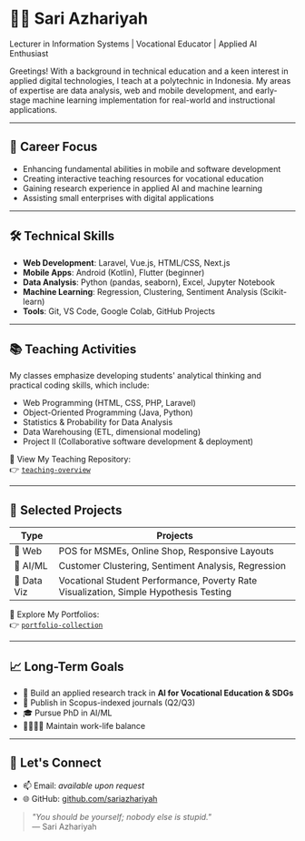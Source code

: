 # 👩‍🏫 Sari Azhariyah

Lecturer in Information Systems | Vocational Educator | Applied AI Enthusiast

Greetings!  With a background in technical education and a keen interest in applied digital technologies, I teach at a polytechnic in Indonesia.  My areas of expertise are data analysis, web and mobile development, and early-stage machine learning implementation for real-world and instructional applications.

---

## 🎯 Career Focus

- Enhancing fundamental abilities in mobile and software development
- Creating interactive teaching resources for vocational education
- Gaining research experience in applied AI and machine learning
- Assisting small enterprises with digital applications

---

## 🛠️ Technical Skills

- **Web Development**: Laravel, Vue.js, HTML/CSS, Next.js
- **Mobile Apps**: Android (Kotlin), Flutter (beginner)
- **Data Analysis**: Python (pandas, seaborn), Excel, Jupyter Notebook
- **Machine Learning**: Regression, Clustering, Sentiment Analysis (Scikit-learn)
- **Tools**: Git, VS Code, Google Colab, GitHub Projects

---

## 📚 Teaching Activities

My classes emphasize developing students' analytical thinking and practical coding skills, which include:
- Web Programming (HTML, CSS, PHP, Laravel)
- Object-Oriented Programming (Java, Python)
- Statistics & Probability for Data Analysis
- Data Warehousing (ETL, dimensional modeling)
- Project II (Collaborative software development & deployment)

📁 View My Teaching Repository:  
👉 [`teaching-overview`](https://github.com/sariazhariyah/teaching-overview)

---

## 💼 Selected Projects

| Type           | Projects                                                                 |
|----------------|--------------------------------------------------------------------------|
| 🔹 Web         | POS for MSMEs, Online Shop, Responsive Layouts                           |
| 🔹 AI/ML       | Customer Clustering, Sentiment Analysis, Regression                      |
| 🔹 Data Viz    | Vocational Student Performance, Poverty Rate Visualization, Simple Hypothesis Testing |

📁 Explore My Portfolios:  
👉 [`portfolio-collection`](https://github.com/sariazhariyah/portfolio-collection) 

---

## 📈 Long-Term Goals

- 📌 Build an applied research track in **AI for Vocational Education & SDGs**
- 🧪 Publish in Scopus-indexed journals (Q2/Q3)
- 🎓 Pursue PhD in AI/ML 
- 👨‍👩‍👧‍👦 Maintain work-life balance

---

## 🔗 Let's Connect

- 📫 Email: *available upon request*
- 🌐 GitHub: [github.com/sariazhariyah](https://github.com/sariazhariyah)

> _"You should be yourself; nobody else is stupid."_  
> — Sari Azhariyah

